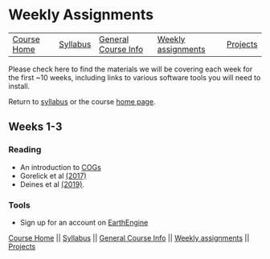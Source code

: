 Weekly Assignments
================

|                             |                         |                                               |                                      |                                     |
|-----------------------------|-------------------------|-----------------------------------------------|--------------------------------------|-------------------------------------|
| [Course Home](../README.md) | [Syllabus](syllabus.md) | [General Course Info](general-information.md) | [Weekly assignments](assignments.md) | [Projects](../projects/projects.md) |

Please check here to find the materials we will be covering each week
for the first \~10 weeks, including links to various software tools you
will need to install.

Return to [syllabus](syllabus.md) or the course [home
page](../README.md).

## Weeks 1-3

### Reading

-   An introduction to
    [COGs](https://medium.com/planet-stories/cloud-native-geospatial-part-2-the-cloud-optimized-geotiff-6b3f15c696ed)
-   Gorelick et al [(2017)](https://doi.org/10.1016/j.rse.2017.06.031)
-   Deines et al
    [(2019)](https://www.sciencedirect.com/science/article/pii/S0034425719304195?casa_token=Rjcq_FNmuKIAAAAA:Eky8pi4q96goyVdultkYvRBf0Ea_q-VYhsGtRMQXCUrLaJTrujNUuemkBjP1I_bmRaH9Do6KfQ).

### Tools

-   Sign up for an account on
    [EarthEngine](https://signup.earthengine.google.com/#!/)

[Course Home](../README.md) \|\| [Syllabus](syllabus.md) \|\| [General
Course Info](general-information.md) \|\| [Weekly
assignments](assignments.md) \|\| [Projects](../projects/projects.md)
